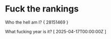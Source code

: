 # Fuck the rankings

Who the hell am I?
{ 28151469 }

What fucking year is it?
[ 2025-04-17T00:00:00Z ]
